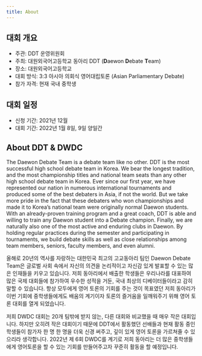 ```yaml
---
title: About
---
```


## 대회 개요

 * 주관: DDT 운영위원회
 * 주최: 대원외국어고등학교 동아리 DDT (**D**aewon **D**ebate **T**eam)
 * 장소: 대원외국어고등학교
 * 대회 방식: 3:3 아시아 의회식 영어대립토론 (Asian Parliamentary Debate)
 * 참가 자격: 현재 국내 중학생

## 대회 일정

 * 신청 기간: 2021년 12월
 * 대회 기간: 2022년 1월 8일, 9일 양일간

## About DDT & DWDC

The Daewon Debate Team is a debate team like no other. DDT is the most successful high school debate team in Korea. We bear the longest tradition, and the most championship titles and national team seats than any other high school debate team in Korea. Ever since our first year, we have represented our nation in numerous international tournaments and produced some of the best debaters in Asia, if not the world. But we take more pride in the fact that these debaters who won championships and made it to Korea’s national team were originally normal Daewon students. With an already-proven training program and a great coach, DDT is able and willing to train any Daewon student into a Debate champion. Finally, we are naturally also one of the most active and enduring clubs in Daewon. By holding regular practices during the semester and participating in tournaments, we build debate skills as well as close relationships among team members, seniors, faculty members, and even alumni.

올해로 20년의 역사를 자랑하는 대한민국 최고의 고교동아리 팀인 Daewon Debate Team은 글로벌 사회 속에서 자신의 의견을 논리적이고 자신감 있게 발표할 수 있는 많은 인재들을 키우고 있습니다. 저희 동아리에서 배출한 학생들은 우리나라를 대표하여 많은 국제 대회들에 참가하여 우수한 성적을 거둔, 국내 최상의 디베이터들이라고 감히 말할 수 있습니다. 항상 모두에게 영어 토론의 기회를 주는 것이 목표였던 저희 동아리가 이번 기회에 중학생들에게도 배움의 계기이자 토론의 즐거움을 일깨워주기 위해 영어 토론 대회를 열게 되었습니다.

저희 DWDC 대회는 20개 팀밖에 받지 않는, 다른 대회와 비교했을 때 매우 작은 대회입니다. 하지만 오히려 작은 대회이기 때문에 DDT에서 활동했던 선배들과 현재 활동 중인 학생들이 참가자 한 명 한 명을 더욱 신경 써주고, 깊이 있게 영어 토론을 가르쳐줄 수 있으리라 생각합니다. 2022년 제 6회 DWDC를 계기로 저희 동아리는 더 많은 중학생들에게 영어토론을 할 수 있는 기회를 만들어주고자 꾸준히 활동을 할 예정입니다.
